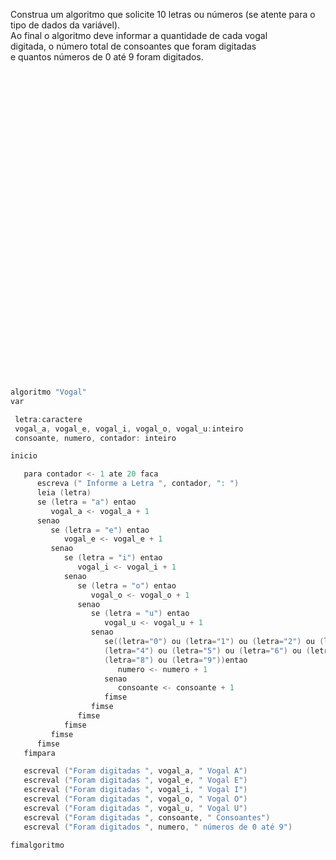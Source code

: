 Construa um algoritmo que solicite 10 letras ou números (se atente para o tipo de dados da variável).  
Ao final o algoritmo deve informar a quantidade de cada vogal    
digitada, o número total de consoantes que foram digitadas    
e quantos números de 0 até 9 foram digitados.  


<br/>
<br/>
<br/>
<br/>
<br/>
<br/>
<br/>
<br/>
<br/>
<br/>
<br/>
<br/>
<br/>
<br/>
<br/>
<br/>
<br/>
<br/>
<br/>
<br/>
<br/>
<br/>
<br/>
<br/>
<br/>
<br/>
<br/>
<br/>
<br/>















```C
algoritmo "Vogal"
var

 letra:caractere
 vogal_a, vogal_e, vogal_i, vogal_o, vogal_u:inteiro
 consoante, numero, contador: inteiro

inicio

   para contador <- 1 ate 20 faca
      escreva (" Informe a Letra ", contador, ": ")
      leia (letra)
      se (letra = "a") entao
         vogal_a <- vogal_a + 1
      senao
         se (letra = "e") entao
            vogal_e <- vogal_e + 1
         senao
            se (letra = "i") entao
               vogal_i <- vogal_i + 1
            senao
               se (letra = "o") entao
                  vogal_o <- vogal_o + 1
               senao
                  se (letra = "u") entao
                     vogal_u <- vogal_u + 1
                  senao
                     se((letra="0") ou (letra="1") ou (letra="2") ou (letra="3") ou
                     (letra="4") ou (letra="5") ou (letra="6") ou (letra="7") ou
                     (letra="8") ou (letra="9"))entao
                        numero <- numero + 1
                     senao
                        consoante <- consoante + 1
                     fimse
                  fimse
               fimse
            fimse
         fimse
      fimse
   fimpara

   escreval ("Foram digitadas ", vogal_a, " Vogal A")
   escreval ("Foram digitadas ", vogal_e, " Vogal E")
   escreval ("Foram digitadas ", vogal_i, " Vogal I")
   escreval ("Foram digitadas ", vogal_o, " Vogal O")
   escreval ("Foram digitadas ", vogal_u, " Vogal U")
   escreval ("Foram digitadas ", consoante, " Consoantes")
   escreval ("Foram digitados ", numero, " números de 0 até 9")

fimalgoritmo
```



